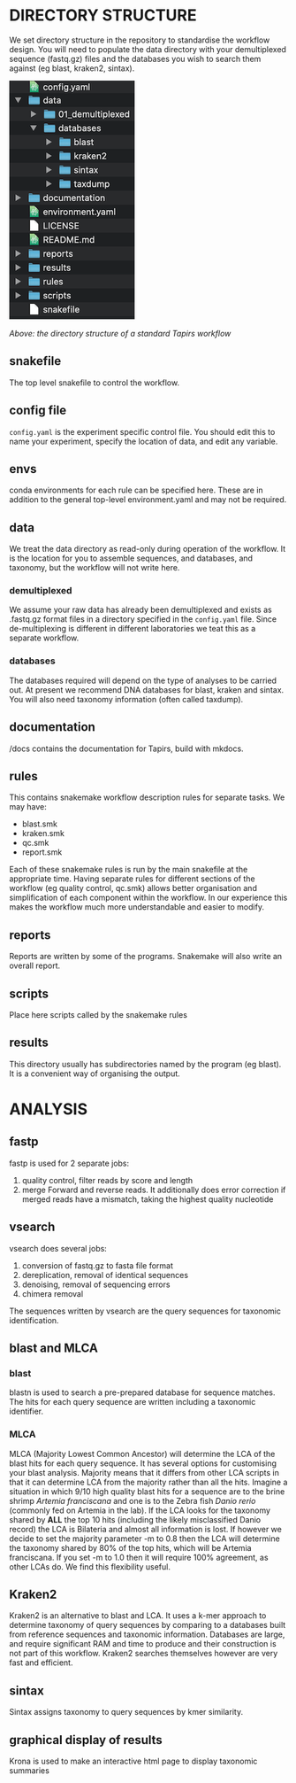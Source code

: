 # DIRECTORY STRUCTURE

We set directory structure in the repository to standardise the workflow design. You will need to populate the data directory with your demultiplexed sequence (fastq.gz) files and the databases you wish to search them against (eg blast, kraken2, sintax).

![Directory Structure](../images/dir_structure.png)

*Above: the directory structure of a standard Tapirs workflow*
## snakefile
The top level snakefile to control the workflow.
## config file
`config.yaml` is the experiment specific control file. You should edit this to name your experiment, specify the location of data, and edit any variable.
## envs
conda environments for each rule can be specified here. These are in addition to the general top-level environment.yaml and may not be required.
## data
We treat the data directory as read-only during operation of the workflow. It is the location for you to assemble sequences, and databases, and taxonomy, but the workflow will not write here.
### demultiplexed
We assume your raw data has already been demultiplexed and exists as .fastq.gz format files in a directory specified in the `config.yaml` file. Since de-multiplexing is different in different laboratories we teat this as a separate workflow.
### databases
The databases required will depend on the type of analyses to be carried out. At present we recommend DNA databases for blast, kraken and sintax. You will also need taxonomy information (often called taxdump).
## documentation
/docs contains the documentation for Tapirs, build with mkdocs.
## rules
This contains snakemake workflow description rules for separate tasks. We may have:
- blast.smk
- kraken.smk
- qc.smk
- report.smk

Each of these snakemake rules is run by the main snakefile at the appropriate time. Having separate rules for different sections of the workflow (eg quality control, qc.smk) allows better organisation and simplification of each component within the workflow. In our experience this makes the workflow much more understandable and easier to modify.
## reports
Reports are written by some of the programs. Snakemake will also write an overall  report.
## scripts
Place here scripts called by the snakemake rules
## results
This directory usually has subdirectories named by the program (eg blast). It is a convenient way of organising the output.

# ANALYSIS
## fastp
fastp is used for 2 separate jobs:

1. quality control, filter reads by score and length
2. merge Forward and reverse reads. It additionally does error correction if merged reads have a mismatch, taking the highest quality nucleotide

## vsearch
vsearch does several jobs:

1. conversion of fastq.gz to fasta file format
2. dereplication, removal of identical sequences
3. denoising, removal of sequencing errors
4. chimera removal

The sequences written by vsearch are the query sequences for taxonomic identification.

## blast and MLCA
### blast
blastn is used to search a pre-prepared database for sequence matches. The hits for each query sequence are written including a taxonomic identifier.

### MLCA
MLCA (Majority Lowest Common Ancestor) will determine the LCA of the blast hits for each query sequence. It has several options for customising your blast analysis. Majority means that it differs from other LCA scripts in that it can determine LCA from the majority rather than all the hits. Imagine a situation in which 9/10 high quality blast hits for a sequence are to the brine shrimp _Artemia franciscana_ and one is to the Zebra fish _Danio rerio_ (commonly fed on Artemia in the lab). If the LCA looks for the taxonomy shared by **ALL** the top 10 hits (including the likely misclassified Danio record) the LCA is Bilateria and almost all information is lost. If however we decide to set the majority parameter -m to 0.8 then the LCA will determine the taxonomy shared by 80% of the top hits, which will be Artemia franciscana. If you set -m to 1.0 then it will require 100% agreement, as other LCAs do. We find this flexibility useful.

## Kraken2
Kraken2 is an alternative to blast and LCA. It uses a k-mer approach to determine taxonomy of query sequences by comparing to a databases built from reference sequences and taxonomic information. Databases are large, and require significant RAM and time to produce and their construction is not part of this workflow. Kraken2 searches themselves however are very fast and efficient.

## sintax
Sintax assigns taxonomy to query sequences by kmer similarity.

## graphical display of results
Krona is used to make an interactive html page to display taxonomic summaries

